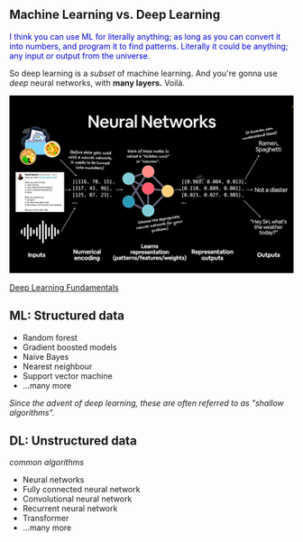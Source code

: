 ## Machine Learning vs. Deep Learning 

<span style="color:#0000dd;">I think you can use ML for literally anything; as long as you can convert it into numbers, and program it to find patterns. Literally it could be anything; any input or output from the universe.</span>

So deep learning is a *subset* of machine learning.  And you're gonna use *deep* neural networks, with **many layers.**  Voilà.

<img src="../images/neural-networks.jpg" width="700">

[Deep Learning Fundamentals](https://shashwatsh27.hashnode.dev/deep-learning-fundamentals)

## ML: Structured data

* Random forest 
* Gradient boosted models 
* Naive Bayes 
* Nearest neighbour 
* Support vector machine 
* ...many more

*Since the advent of deep learning, these are often referred to as "shallow algorithms".*

## DL: Unstructured data

*common algorithms*

* Neural networks
* Fully connected neural network
* Convolutional neural network
* Recurrent neural network
* Transformer
* ...many more 


<br>
